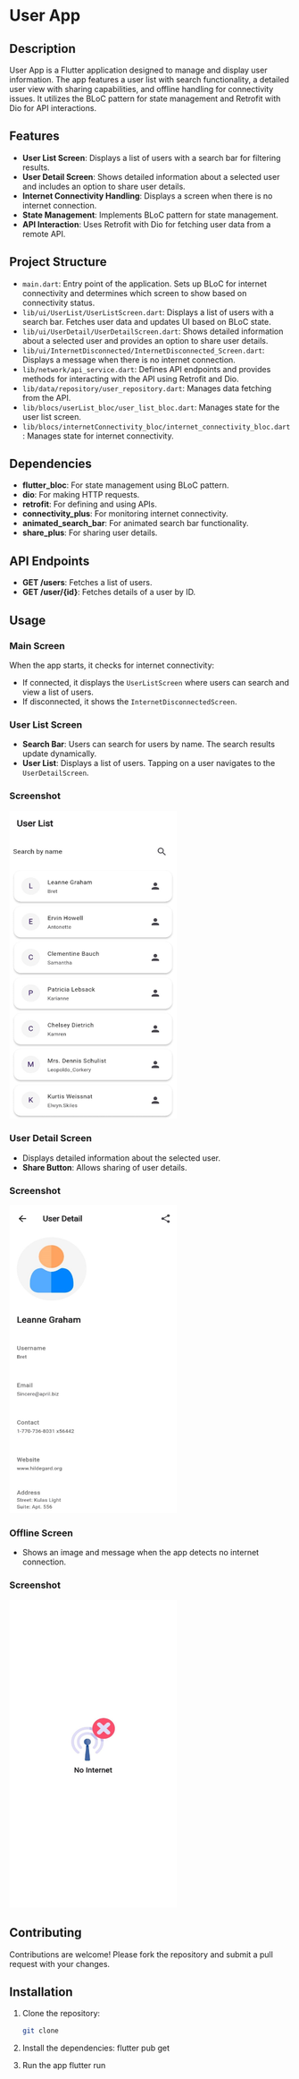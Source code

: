 # User App

## Description

User App is a Flutter application designed to manage and display user information. The app features a user list with search functionality, a detailed user view with sharing capabilities, and offline handling for connectivity issues. It utilizes the BLoC pattern for state management and Retrofit with Dio for API interactions.

## Features

- **User List Screen**: Displays a list of users with a search bar for filtering results.
- **User Detail Screen**: Shows detailed information about a selected user and includes an option to share user details.
- **Internet Connectivity Handling**: Displays a screen when there is no internet connection.
- **State Management**: Implements BLoC pattern for state management.
- **API Interaction**: Uses Retrofit with Dio for fetching user data from a remote API.

## Project Structure

- `main.dart`: Entry point of the application. Sets up BLoC for internet connectivity and determines which screen to show based on connectivity status.
- `lib/ui/UserList/UserListScreen.dart`: Displays a list of users with a search bar. Fetches user data and updates UI based on BLoC state.
- `lib/ui/UserDetail/UserDetailScreen.dart`: Shows detailed information about a selected user and provides an option to share user details.
- `lib/ui/InternetDisconnected/InternetDisconnected_Screen.dart`: Displays a message when there is no internet connection.
- `lib/network/api_service.dart`: Defines API endpoints and provides methods for interacting with the API using Retrofit and Dio.
- `lib/data/repository/user_repository.dart`: Manages data fetching from the API.
- `lib/blocs/userList_bloc/user_list_bloc.dart`: Manages state for the user list screen.
- `lib/blocs/internetConnectivity_bloc/internet_connectivity_bloc.dart`: Manages state for internet connectivity.

## Dependencies

- **flutter_bloc**: For state management using BLoC pattern.
- **dio**: For making HTTP requests.
- **retrofit**: For defining and using APIs.
- **connectivity_plus**: For monitoring internet connectivity.
- **animated_search_bar**: For animated search bar functionality.
- **share_plus**: For sharing user details.

## API Endpoints

- **GET /users**: Fetches a list of users.
- **GET /user/{id}**: Fetches details of a user by ID.

## Usage

### Main Screen

When the app starts, it checks for internet connectivity:

- If connected, it displays the `UserListScreen` where users can search and view a list of users.
- If disconnected, it shows the `InternetDisconnectedScreen`.

### User List Screen

- **Search Bar**: Users can search for users by name. The search results update dynamically.
- **User List**: Displays a list of users. Tapping on a user navigates to the `UserDetailScreen`.

### Screenshot

<img src="assets/Scrrenshots/user_list_screen.jpg" alt="Description of image" width="300" height="550">

### User Detail Screen

- Displays detailed information about the selected user.
- **Share Button**: Allows sharing of user details.

### Screenshot

<img src="assets/Scrrenshots/user_detail_screen.jpg" alt="Description of image" width="300" height="550">

### Offline Screen

- Shows an image and message when the app detects no internet connection.

### Screenshot

<img src="assets/Scrrenshots/offline_screen.jpg" alt="Description of image" width="300" height="550">

## Contributing

Contributions are welcome! Please fork the repository and submit a pull request with your changes.


## Installation

1. Clone the repository:
   ```bash
   git clone

2. Install the dependencies:
    flutter pub get

3. Run the app
    flutter run
